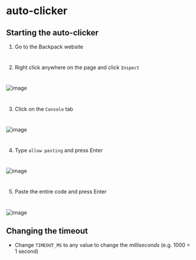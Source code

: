 # auto-clicker

## Starting the auto-clicker
1. Go to the Backpack website

#
2. Right click anywhere on the page and click `Inspect`
#
![image](https://github.com/angelesmika/auto-clicker/assets/71173355/b34a5f05-6e86-428a-80da-edfba029f84f)

#
3. Click on the `Console` tab
#
![image](https://github.com/angelesmika/auto-clicker/assets/71173355/da0171b9-32ab-43d3-a93b-1ccf40a7e9e0)

#
4. Type `allow pasting` and press Enter
#
![image](https://github.com/angelesmika/auto-clicker/assets/71173355/d39fafee-1369-4f5c-a429-af0685365b92)

#
5. Paste the entire code and press Enter
#
![image](https://github.com/angelesmika/auto-clicker/assets/71173355/a84d75c5-accb-45e1-989b-4bb789c88983)

## Changing the timeout
- Change `TIMEOUT_MS` to any value to change the *milliseconds* (e.g. 1000 = 1 second)
